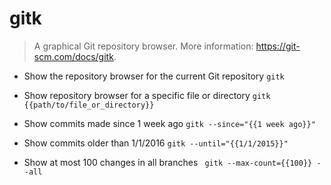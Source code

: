 # gitk
> A graphical Git repository browser.
> More information: <https://git-scm.com/docs/gitk>.

- Show the repository browser for the current Git repository
`gitk`

- Show repository browser for a specific file or directory
`gitk {{path/to/file_or_directory}}`

- Show commits made since 1 week ago
`gitk --since="{{1 week ago}}"`

- Show commits older than 1/1/2016
`gitk --until="{{1/1/2015}}"`

- Show at most 100 changes in all branches
` gitk --max-count={{100}} --all`
